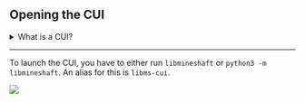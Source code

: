 ## Opening the CUI
<details>
<summary>What is a CUI?</summary>
A CUI means Command Line User Interface. It is like a GUI but in a command line.
</details>



-----


To launch the CUI, you have to either run `libmineshaft` or `python3 -m libmineshaft`. An alias for this is `libms-cui`.

![](raw.githubusercontent.com/Mineshaft-game/libmineshaft/master/docs/libms-cui.png)
